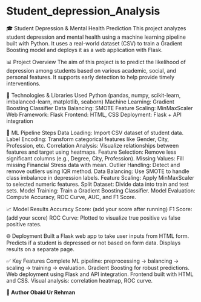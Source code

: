 # Student_depression_Analysis
🎓 Student Depression & Mental Health Prediction
This project analyzes student depression and mental health using a machine learning pipeline built with Python. It uses a real-world dataset (CSV) to train a Gradient Boosting model and deploys it as a web application with Flask.

📊 Project Overview
The aim of this project is to predict the likelihood of depression among students based on various academic, social, and personal features. It supports early detection to help provide timely interventions.

🧰 Technologies & Libraries Used
Python (pandas, numpy, scikit-learn, imbalanced-learn, matplotlib, seaborn)
Machine Learning: Gradient Boosting Classifier
Data Balancing: SMOTE
Feature Scaling: MinMaxScaler
Web Framework: Flask
Frontend: HTML, CSS
Deployment: Flask + API integration

🧪 ML Pipeline Steps
Data Loading: Import CSV dataset of student data.
Label Encoding: Transform categorical features like Gender, City, Profession, etc.
Correlation Analysis: Visualize relationships between features and target using heatmaps.
Feature Selection: Remove less significant columns (e.g., Degree, City, Profession).
Missing Values: Fill missing Financial Stress data with mean.
Outlier Handling: Detect and remove outliers using IQR method.
Data Balancing: Use SMOTE to handle class imbalance in depression labels.
Feature Scaling: Apply MinMaxScaler to selected numeric features.
Split Dataset: Divide data into train and test sets.
Model Training: Train a Gradient Boosting Classifier.
Model Evaluation: Compute Accuracy, ROC Curve, AUC, and F1 Score.

📈 Model Results
Accuracy Score: (add your score after running)
F1 Score: (add your score)
ROC Curve: Plotted to visualize true positive vs false positive rates.

🌐 Deployment
Built a Flask web app to take user inputs from HTML form.
Predicts if a student is depressed or not based on form data.
Displays results on a separate page.

✅ Key Features
Complete ML pipeline: preprocessing → balancing → scaling → training → evaluation.
Gradient Boosting for robust predictions.
Web deployment using Flask and API integration.
Frontend built with HTML and CSS.
Visual analysis: correlation heatmap, ROC curve.


**📢 Author
Obaid Ur Rehman**
